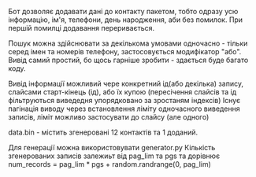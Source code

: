 Бот дозволяє додавати дані до контакту пакетом, тобто одразу усю інформацію, ім'я, телефони, день народження, аби без помилок.
При першій помилці додавання переривається.

 Пошук можна здійснювати за декількома умовами одночасно - тільки серед імен та номерів телефону, застосовується модифікатор "або".
 Вивід самий простий, бо щось гарніше зробити - здається буде багато коду.

Вивід інформації можливий чере конкретний ід(або декілька) запису, слайсами старт-кінець (ід), або їх купою (пересічення слайсів та ід фільтруються виведедня упорядковано за зростаням індексів) 
Існує пагінація виводу через встановлення ліміту одночасного виведення записів, ліміт можливо застосувати до слайсу (але одного)

data.bin - містить згенеровані 12 контактів та 1 доданий.

Для генерації можна використовувати generator.py
Кількість згенерованих записів залежиьт від 
pag_lim та pgs та дорівнює 
num_records = pag_lim * pgs + random.randrange(0, pag_lim)
